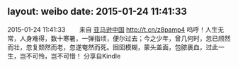 layout: weibo
date: 2015-01-24 11:41:33
---
<meta name="referrer" content="no-referrer" />

2015-01-24 11:41:33  &nbsp;&nbsp;&nbsp;&nbsp;&nbsp;&nbsp; 来自 <a href="http://app.weibo.com/t/feed/6QDRKx" rel="nofollow">亚马逊中国</a>
 http://t.cn/z8pamp4 呜呼！人生无常，人身难得，数十寒暑，一弹指顷，便尔过去；今之少年，曾几何时，忽已颀然而壮，忽复颓然而老，忽遂奄然而死。囫囵模糊，蒙头盖面，包脓裹血，过此一生，岂不可怜，岂不可惜！ 分享自Kindle ​​​
